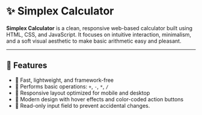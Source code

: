 # ✨ Simplex Calculator

**Simplex Calculator** is a clean, responsive web-based calculator built using HTML, CSS, and JavaScript. It focuses on intuitive interaction, minimalism, and a soft visual aesthetic to make basic arithmetic easy and pleasant.

---

## 🔧 Features

- 🚀 Fast, lightweight, and framework-free
- 🧮 Performs basic operations: `+`, `-`, `*`, `/`
- 📱 Responsive layout optimized for mobile and desktop
- 🎨 Modern design with hover effects and color-coded action buttons
- 🚫 Read-only input field to prevent accidental changes.
